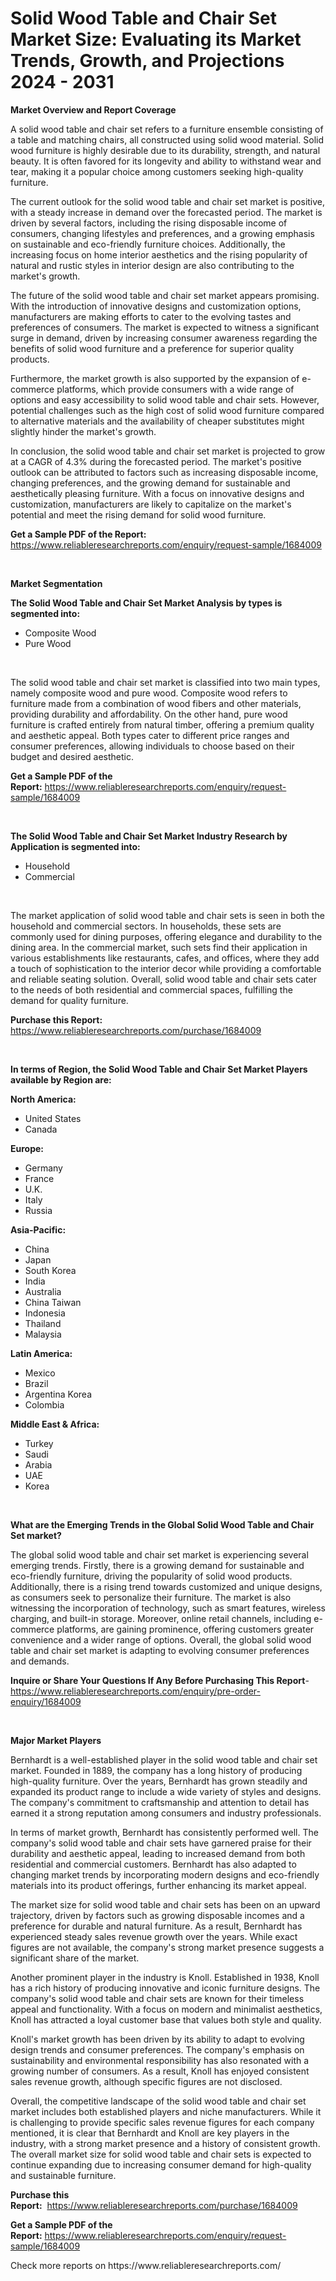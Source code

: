 <p><h1>Solid Wood Table and Chair Set Market Size: Evaluating its Market Trends, Growth, and Projections 2024 - 2031</h1></p><p><strong>Market Overview and Report Coverage</strong></p>
<p><p>A solid wood table and chair set refers to a furniture ensemble consisting of a table and matching chairs, all constructed using solid wood material. Solid wood furniture is highly desirable due to its durability, strength, and natural beauty. It is often favored for its longevity and ability to withstand wear and tear, making it a popular choice among customers seeking high-quality furniture.</p><p>The current outlook for the solid wood table and chair set market is positive, with a steady increase in demand over the forecasted period. The market is driven by several factors, including the rising disposable income of consumers, changing lifestyles and preferences, and a growing emphasis on sustainable and eco-friendly furniture choices. Additionally, the increasing focus on home interior aesthetics and the rising popularity of natural and rustic styles in interior design are also contributing to the market's growth.</p><p>The future of the solid wood table and chair set market appears promising. With the introduction of innovative designs and customization options, manufacturers are making efforts to cater to the evolving tastes and preferences of consumers. The market is expected to witness a significant surge in demand, driven by increasing consumer awareness regarding the benefits of solid wood furniture and a preference for superior quality products.</p><p>Furthermore, the market growth is also supported by the expansion of e-commerce platforms, which provide consumers with a wide range of options and easy accessibility to solid wood table and chair sets. However, potential challenges such as the high cost of solid wood furniture compared to alternative materials and the availability of cheaper substitutes might slightly hinder the market's growth.</p><p>In conclusion, the solid wood table and chair set market is projected to grow at a CAGR of 4.3% during the forecasted period. The market's positive outlook can be attributed to factors such as increasing disposable income, changing preferences, and the growing demand for sustainable and aesthetically pleasing furniture. With a focus on innovative designs and customization, manufacturers are likely to capitalize on the market's potential and meet the rising demand for solid wood furniture.</p></p>
<p><strong>Get a Sample PDF of the Report:</strong> <a href="https://www.reliableresearchreports.com/enquiry/request-sample/1684009">https://www.reliableresearchreports.com/enquiry/request-sample/1684009</a></p>
<p>&nbsp;</p>
<p><strong>Market Segmentation</strong></p>
<p><strong>The Solid Wood Table and Chair Set Market Analysis by types is segmented into:</strong></p>
<p><ul><li>Composite Wood</li><li>Pure Wood</li></ul></p>
<p>&nbsp;</p>
<p><p>The solid wood table and chair set market is classified into two main types, namely composite wood and pure wood. Composite wood refers to furniture made from a combination of wood fibers and other materials, providing durability and affordability. On the other hand, pure wood furniture is crafted entirely from natural timber, offering a premium quality and aesthetic appeal. Both types cater to different price ranges and consumer preferences, allowing individuals to choose based on their budget and desired aesthetic.</p></p>
<p><strong>Get a Sample PDF of the Report:</strong>&nbsp;<a href="https://www.reliableresearchreports.com/enquiry/request-sample/1684009">https://www.reliableresearchreports.com/enquiry/request-sample/1684009</a></p>
<p>&nbsp;</p>
<p><strong>The Solid Wood Table and Chair Set Market Industry Research by Application is segmented into:</strong></p>
<p><ul><li>Household</li><li>Commercial</li></ul></p>
<p>&nbsp;</p>
<p><p>The market application of solid wood table and chair sets is seen in both the household and commercial sectors. In households, these sets are commonly used for dining purposes, offering elegance and durability to the dining area. In the commercial market, such sets find their application in various establishments like restaurants, cafes, and offices, where they add a touch of sophistication to the interior decor while providing a comfortable and reliable seating solution. Overall, solid wood table and chair sets cater to the needs of both residential and commercial spaces, fulfilling the demand for quality furniture.</p></p>
<p><strong>Purchase this Report:</strong>&nbsp; <a href="https://www.reliableresearchreports.com/purchase/1684009">https://www.reliableresearchreports.com/purchase/1684009</a></p>
<p>&nbsp;</p>
<p><strong>In terms of Region, the Solid Wood Table and Chair Set Market Players available by Region are:</strong></p>
<p>
    <p> <strong> North America: </strong>
        <ul>
            <li>United States</li>
            <li>Canada</li>
        </ul>
        </p> 
    <p> <strong> Europe: </strong>
        <ul>
            <li>Germany</li>
            <li>France</li>
            <li>U.K.</li>
            <li>Italy</li>
            <li>Russia</li>
        </ul>
        </p> 
    <p> <strong> Asia-Pacific: </strong>
        <ul>
            <li>China</li>
            <li>Japan</li>
            <li>South Korea</li>
            <li>India</li>
            <li>Australia</li>
            <li>China Taiwan</li>
            <li>Indonesia</li>
            <li>Thailand</li>
            <li>Malaysia</li>
        </ul>
        </p> 
    <p> <strong> Latin America: </strong>
        <ul>
            <li>Mexico</li>
            <li>Brazil</li>
            <li>Argentina Korea</li>
            <li>Colombia</li>
        </ul>
        </p> 
    <p> <strong> Middle East & Africa: </strong>
        <ul>
            <li>Turkey</li>
            <li>Saudi</li>
            <li>Arabia</li>
            <li>UAE</li>
            <li>Korea</li>
        </ul>
    </p>
    </p>
<p>&nbsp;</p>
<p><strong>What are the Emerging Trends in the Global Solid Wood Table and Chair Set market?</strong></p>
<p><p>The global solid wood table and chair set market is experiencing several emerging trends. Firstly, there is a growing demand for sustainable and eco-friendly furniture, driving the popularity of solid wood products. Additionally, there is a rising trend towards customized and unique designs, as consumers seek to personalize their furniture. The market is also witnessing the incorporation of technology, such as smart features, wireless charging, and built-in storage. Moreover, online retail channels, including e-commerce platforms, are gaining prominence, offering customers greater convenience and a wider range of options. Overall, the global solid wood table and chair set market is adapting to evolving consumer preferences and demands.</p></p>
<p><strong>Inquire or Share Your Questions If Any Before Purchasing This Report</strong>- <a href="https://www.reliableresearchreports.com/enquiry/pre-order-enquiry/1684009">https://www.reliableresearchreports.com/enquiry/pre-order-enquiry/1684009</a></p>
<p>&nbsp;</p>
<p><strong>Major Market Players</strong></p>
<p><p>Bernhardt is a well-established player in the solid wood table and chair set market. Founded in 1889, the company has a long history of producing high-quality furniture. Over the years, Bernhardt has grown steadily and expanded its product range to include a wide variety of styles and designs. The company's commitment to craftsmanship and attention to detail has earned it a strong reputation among consumers and industry professionals.</p><p>In terms of market growth, Bernhardt has consistently performed well. The company's solid wood table and chair sets have garnered praise for their durability and aesthetic appeal, leading to increased demand from both residential and commercial customers. Bernhardt has also adapted to changing market trends by incorporating modern designs and eco-friendly materials into its product offerings, further enhancing its market appeal.</p><p>The market size for solid wood table and chair sets has been on an upward trajectory, driven by factors such as growing disposable incomes and a preference for durable and natural furniture. As a result, Bernhardt has experienced steady sales revenue growth over the years. While exact figures are not available, the company's strong market presence suggests a significant share of the market.</p><p>Another prominent player in the industry is Knoll. Established in 1938, Knoll has a rich history of producing innovative and iconic furniture designs. The company's solid wood table and chair sets are known for their timeless appeal and functionality. With a focus on modern and minimalist aesthetics, Knoll has attracted a loyal customer base that values both style and quality.</p><p>Knoll's market growth has been driven by its ability to adapt to evolving design trends and consumer preferences. The company's emphasis on sustainability and environmental responsibility has also resonated with a growing number of consumers. As a result, Knoll has enjoyed consistent sales revenue growth, although specific figures are not disclosed.</p><p>Overall, the competitive landscape of the solid wood table and chair set market includes both established players and niche manufacturers. While it is challenging to provide specific sales revenue figures for each company mentioned, it is clear that Bernhardt and Knoll are key players in the industry, with a strong market presence and a history of consistent growth. The overall market size for solid wood table and chair sets is expected to continue expanding due to increasing consumer demand for high-quality and sustainable furniture.</p></p>
<p><strong>Purchase this Report:</strong>&nbsp;&nbsp;<a href="https://www.reliableresearchreports.com/purchase/1684009">https://www.reliableresearchreports.com/purchase/1684009</a></p>
<p></p>
<p><strong>Get a Sample PDF of the Report:</strong>&nbsp;<a href="https://www.reliableresearchreports.com/enquiry/request-sample/1684009">https://www.reliableresearchreports.com/enquiry/request-sample/1684009</a></p>
<p>Check more reports on https://www.reliableresearchreports.com/</p>